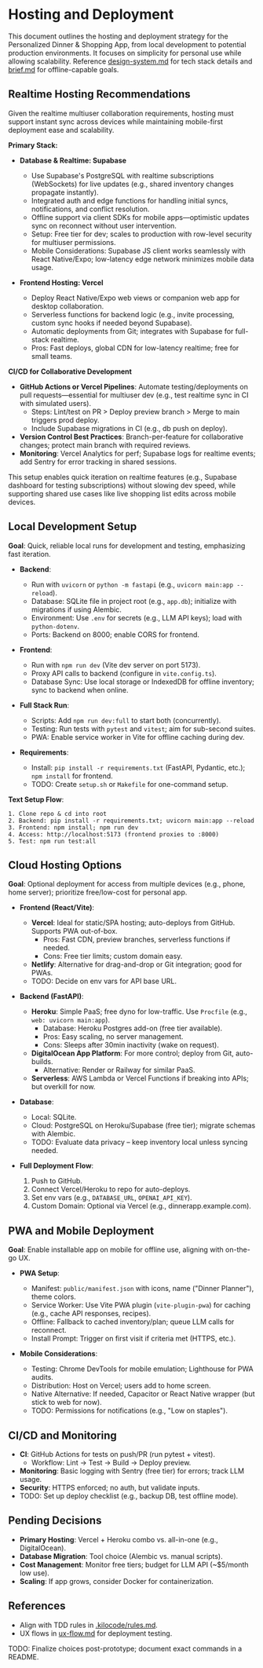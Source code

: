 # Hosting and Deployment

This document outlines the hosting and deployment strategy for the Personalized Dinner & Shopping App, from local development to potential production environments. It focuses on simplicity for personal use while allowing scalability. Reference [design-system.md](design-system.md) for tech stack details and [brief.md](brief.md) for offline-capable goals.

## Realtime Hosting Recommendations

Given the realtime multiuser collaboration requirements, hosting must support instant sync across devices while maintaining mobile-first deployment ease and scalability.

**Primary Stack:**
- **Database & Realtime: Supabase**
  - Use Supabase's PostgreSQL with realtime subscriptions (WebSockets) for live updates (e.g., shared inventory changes propagate instantly).
  - Integrated auth and edge functions for handling initial syncs, notifications, and conflict resolution.
  - Offline support via client SDKs for mobile apps—optimistic updates sync on reconnect without user intervention.
  - Setup: Free tier for dev; scales to production with row-level security for multiuser permissions.
  - Mobile Considerations: Supabase JS client works seamlessly with React Native/Expo; low-latency edge network minimizes mobile data usage.

- **Frontend Hosting: Vercel**
  - Deploy React Native/Expo web views or companion web app for desktop collaboration.
  - Serverless functions for backend logic (e.g., invite processing, custom sync hooks if needed beyond Supabase).
  - Automatic deployments from Git; integrates with Supabase for full-stack realtime.
  - Pros: Fast deploys, global CDN for low-latency realtime; free for small teams.

**CI/CD for Collaborative Development**
- **GitHub Actions or Vercel Pipelines**: Automate testing/deployments on pull requests—essential for multiuser dev (e.g., test realtime sync in CI with simulated users).
  - Steps: Lint/test on PR > Deploy preview branch > Merge to main triggers prod deploy.
  - Include Supabase migrations in CI (e.g., db push on deploy).
- **Version Control Best Practices**: Branch-per-feature for collaborative changes; protect main branch with required reviews.
- **Monitoring**: Vercel Analytics for perf; Supabase logs for realtime events; add Sentry for error tracking in shared sessions.

This setup enables quick iteration on realtime features (e.g., Supabase dashboard for testing subscriptions) without slowing dev speed, while supporting shared use cases like live shopping list edits across mobile devices.

## Local Development Setup
**Goal**: Quick, reliable local runs for development and testing, emphasizing fast iteration.

- **Backend**:
  - Run with `uvicorn` or `python -m fastapi` (e.g., `uvicorn main:app --reload`).
  - Database: SQLite file in project root (e.g., `app.db`); initialize with migrations if using Alembic.
  - Environment: Use `.env` for secrets (e.g., LLM API keys); load with `python-dotenv`.
  - Ports: Backend on 8000; enable CORS for frontend.

- **Frontend**:
  - Run with `npm run dev` (Vite dev server on port 5173).
  - Proxy API calls to backend (configure in `vite.config.ts`).
  - Database Sync: Use local storage or IndexedDB for offline inventory; sync to backend when online.

- **Full Stack Run**:
  - Scripts: Add `npm run dev:full` to start both (concurrently).
  - Testing: Run tests with `pytest` and `vitest`; aim for sub-second suites.
  - PWA: Enable service worker in Vite for offline caching during dev.

- **Requirements**:
  - Install: `pip install -r requirements.txt` (FastAPI, Pydantic, etc.); `npm install` for frontend.
  - TODO: Create `setup.sh` or `Makefile` for one-command setup.

**Text Setup Flow**:
```
1. Clone repo & cd into root
2. Backend: pip install -r requirements.txt; uvicorn main:app --reload
3. Frontend: npm install; npm run dev
4. Access: http://localhost:5173 (frontend proxies to :8000)
5. Test: npm run test:all
```

## Cloud Hosting Options
**Goal**: Optional deployment for access from multiple devices (e.g., phone, home server); prioritize free/low-cost for personal app.

- **Frontend (React/Vite)**:
  - **Vercel**: Ideal for static/SPA hosting; auto-deploys from GitHub. Supports PWA out-of-box.
    - Pros: Fast CDN, preview branches, serverless functions if needed.
    - Cons: Free tier limits; custom domain easy.
  - **Netlify**: Alternative for drag-and-drop or Git integration; good for PWAs.
  - TODO: Decide on env vars for API base URL.

- **Backend (FastAPI)**:
  - **Heroku**: Simple PaaS; free dyno for low-traffic. Use `Procfile` (e.g., `web: uvicorn main:app`).
    - Database: Heroku Postgres add-on (free tier available).
    - Pros: Easy scaling, no server management.
    - Cons: Sleeps after 30min inactivity (wake on request).
  - **DigitalOcean App Platform**: For more control; deploy from Git, auto-builds.
    - Alternative: Render or Railway for similar PaaS.
  - **Serverless**: AWS Lambda or Vercel Functions if breaking into APIs; but overkill for now.

- **Database**:
  - Local: SQLite.
  - Cloud: PostgreSQL on Heroku/Supabase (free tier); migrate schemas with Alembic.
  - TODO: Evaluate data privacy – keep inventory local unless syncing needed.

- **Full Deployment Flow**:
  1. Push to GitHub.
  2. Connect Vercel/Heroku to repo for auto-deploys.
  3. Set env vars (e.g., `DATABASE_URL`, `OPENAI_API_KEY`).
  4. Custom Domain: Optional via Vercel (e.g., dinnerapp.example.com).

## PWA and Mobile Deployment
**Goal**: Enable installable app on mobile for offline use, aligning with on-the-go UX.

- **PWA Setup**:
  - Manifest: `public/manifest.json` with icons, name ("Dinner Planner"), theme colors.
  - Service Worker: Use Vite PWA plugin (`vite-plugin-pwa`) for caching (e.g., cache API responses, recipes).
  - Offline: Fallback to cached inventory/plan; queue LLM calls for reconnect.
  - Install Prompt: Trigger on first visit if criteria met (HTTPS, etc.).

- **Mobile Considerations**:
  - Testing: Chrome DevTools for mobile emulation; Lighthouse for PWA audits.
  - Distribution: Host on Vercel; users add to home screen.
  - Native Alternative: If needed, Capacitor or React Native wrapper (but stick to web for now).
  - TODO: Permissions for notifications (e.g., "Low on staples").

## CI/CD and Monitoring
- **CI**: GitHub Actions for tests on push/PR (run pytest + vitest).
  - Workflow: Lint → Test → Build → Deploy preview.
- **Monitoring**: Basic logging with Sentry (free tier) for errors; track LLM usage.
- **Security**: HTTPS enforced; no auth, but validate inputs.
- TODO: Set up deploy checklist (e.g., backup DB, test offline mode).

## Pending Decisions
- **Primary Hosting**: Vercel + Heroku combo vs. all-in-one (e.g., DigitalOcean).
- **Database Migration**: Tool choice (Alembic vs. manual scripts).
- **Cost Management**: Monitor free tiers; budget for LLM API (~$5/month low use).
- **Scaling**: If app grows, consider Docker for containerization.

## References
- Align with TDD rules in [.kilocode/rules.md](../.kilocode/rules.md).
- UX flows in [ux-flow.md](ux-flow.md) for deployment testing.

TODO: Finalize choices post-prototype; document exact commands in a README.